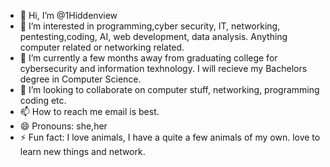 - 👋 Hi, I’m @1Hiddenview
- 👀 I’m interested in programming,cyber security, IT, networking, pentesting,coding, AI, web development, data analysis. Anything computer related or networking related. 
- 🌱 I’m currently a few months away from graduating college for cybersecurity and information texhnology. I will recieve my Bachelors degree in Computer Science. 
- 💞️ I’m looking to collaborate on computer stuff, networking, programming coding etc. 
- 📫 How to reach me email is best. 
- 😄 Pronouns: she,her
- ⚡ Fun fact: I love animals, I have a quite a few animals of my own. love to learn new things and network. 

<!---
1Hiddenview/1Hiddenview is a ✨ special ✨ repository because its `README.md` (this file) appears on your GitHub profile.
You can click the Preview link to take a look at your changes.
--->
